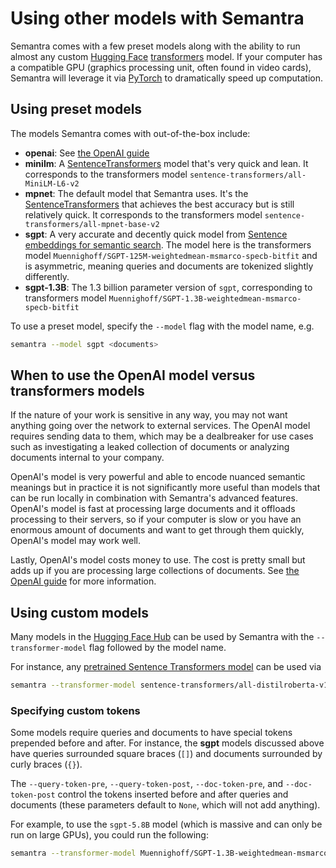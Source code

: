 # Using other models with Semantra

Semantra comes with a few preset models along with the ability to run almost any custom [Hugging Face](https://huggingface.co/) [transformers](https://huggingface.co/docs/transformers/index) model. If your computer has a compatible GPU (graphics processing unit, often found in video cards), Semantra will leverage it via [PyTorch](https://pytorch.org/) to dramatically speed up computation.

## Using preset models

The models Semantra comes with out-of-the-box include:

- **openai**: See [the OpenAI guide](guide_openai.md)
- **minilm**: A [SentenceTransformers](https://www.sbert.net/docs/pretrained_models.html) model that's very quick and lean. It corresponds to the transformers model `sentence-transformers/all-MiniLM-L6-v2`
- **mpnet**: The default model that Semantra uses. It's the [SentenceTransformers](https://www.sbert.net/docs/pretrained_models.html) that achieves the best accuracy but is still relatively quick. It corresponds to the transformers model `sentence-transformers/all-mpnet-base-v2`
- **sgpt**: A very accurate and decently quick model from [Sentence embeddings for semantic search](https://github.com/Muennighoff/sgpt). The model here is the transformers model `Muennighoff/SGPT-125M-weightedmean-msmarco-specb-bitfit` and is asymmetric, meaning queries and documents are tokenized slightly differently.
- **sgpt-1.3B**: The 1.3 billion parameter version of `sgpt`, corresponding to transformers model `Muennighoff/SGPT-1.3B-weightedmean-msmarco-specb-bitfit`

To use a preset model, specify the `--model` flag with the model name, e.g.

```sh
semantra --model sgpt <documents>
```

## When to use the OpenAI model versus transformers models

If the nature of your work is sensitive in any way, you may not want anything going over the network to external services. The OpenAI model requires sending data to them, which may be a dealbreaker for use cases such as investigating a leaked collection of documents or analyzing documents internal to your company.

OpenAI's model is very powerful and able to encode nuanced semantic meanings but in practice it is not significantly more useful than models that can be run locally in combination with Semantra's advanced features. OpenAI's model is fast at processing large documents and it offloads processing to their servers, so if your computer is slow or you have an enormous amount of documents and want to get through them quickly, OpenAI's model may work well.

Lastly, OpenAI's model costs money to use. The cost is pretty small but adds up if you are processing large collections of documents. See [the OpenAI guide](guide_models.md) for more information.

## Using custom models

Many models in the [Hugging Face Hub](https://huggingface.co/models) can be used by Semantra with the `--transformer-model` flag followed by the model name.

For instance, any [pretrained Sentence Transformers model](https://huggingface.co/models?library=sentence-transformers) can be used via

```sh
semantra --transformer-model sentence-transformers/all-distilroberta-v1 <filenames>
```

### Specifying custom tokens

Some models require queries and documents to have special tokens prepended before and after. For instance, the **sgpt** models discussed above have queries surrounded square braces (`[]`) and documents surrounded by curly braces (`{}`).

The `--query-token-pre`, `--query-token-post`, `--doc-token-pre`, and `--doc-token-post` control the tokens inserted before and after queries and documents (these parameters default to `None`, which will not add anything).

For example, to use the `sgpt-5.8B` model (which is massive and can only be run on large GPUs), you could run the following:

```sh
semantra --transformer-model Muennighoff/SGPT-1.3B-weightedmean-msmarco-specb-bitfit --query_token_pre='[' --query_token_post=']' --doc_token_pre='{' --doc_token_post='}' <filenames>
```
